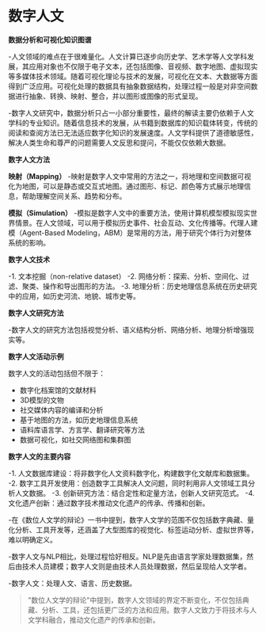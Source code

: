 # 数字人文
**数据分析和可视化知识图谱**

-人文领域的难点在于很难量化。人文计算已逐步向历史学、艺术学等人文学科发展，其应用对象也不仅限于电子文本，还包括图像、音视频、数字地图、虚拟现实等多媒体技术领域。随着可视化理论与技术的发展，可视化在文本、大数据等方面得到广泛应用。可视化处理的数据具有抽象数据结构，处理过程一般是对非空间数据进行抽象、转换、映射、整合，并以图形或图像的形式呈现。

-数字人文研究中，数据分析只占一小部分重要性，最终的解读主要仍依赖于人文学科的专业知识。随着信息技术的发展，从书籍到数据库的知识载体转变，传统的阅读和查阅方法已无法适应数字化知识的发展速度。人文学科提供了道德敏感性，解决人类生命和尊严的问题需要人文反思和提问，不能仅仅依赖大数据。

**数字人文方法**

**映射（Mapping）**
-映射是数字人文中常用的方法之一，将地理和空间数据可视化为地图，可以是静态或交互式地图。通过图形、标记、颜色等方式展示地理信息，帮助理解空间关系、趋势和分布。

**模拟（Simulation）**
-模拟是数字人文中的重要方法，使用计算机模型模拟现实世界情景。在人文领域，可以用于模拟历史事件、社会互动、文化传播等。代理人建模（Agent-Based Modeling，ABM）是常用的方法，用于研究个体行为对整体系统的影响。

**数字人文技术**

-1. 文本挖掘（non-relative dataset）
-2. 网络分析：探索、分析、空间化、过滤、聚类、操作和导出图形的方法。
-3. 地理分析：历史地理信息系统在历史研究中的应用，如历史河流、地貌、城市史等。

**数字人文研究方法**

-数字人文的研究方法包括视觉分析、语义结构分析、网络分析、地理分析增强现实等。

**数字人文活动示例**

数字人文的活动包括但不限于：
- 数字化档案馆的文献材料
- 3D模型的文物
- 社交媒体内容的编译和分析
- 基于地图的方法，如历史地理信息系统
- 语料库语言学、方言学、翻译研究等方法
- 数据可视化，如社交网络图和集群图

**数字人文的主要内容**

-1. 人文数据库建设：将非数字化人文资料数字化，构建数字化文献库和数据集。
-2. 数字工具开发使用：创造数字工具解决人文问题，同时利用非人文领域工具分析人文数据。
-3. 创新研究方法：结合定性和定量方法，创新人文研究范式。
-4. 文化遗产创新：通过数字技术推动文化遗产的传承、传播和创新。

-在《数位人文学的辩论》一书中提到，数字人文学的范围不仅包括数字典藏、量化分析、工具开发等，还涵盖了大型图库的视觉化、标签运动分析、虚拟世界等，难以明确定义。

-数字人文与NLP相比，处理过程恰好相反。NLP是先由语言学家处理数据集，然后由技术人员建模；数字人文则是由技术人员处理数据，然后呈现给人文学者。

-数字人文：处理人文、语言、历史数据。

> "数位人文学的辩论"中提到，数字人文领域的界定不断变化，不仅包括典藏、分析、工具，还包括更广泛的方法和应用。数字人文致力于将技术与人文学科融合，推动文化遗产的传承和创新。
